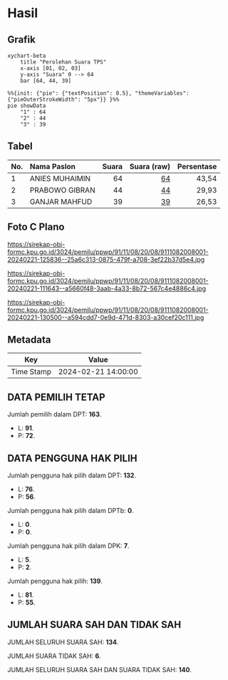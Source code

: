 # Hasil

## Grafik

```mermaid
xychart-beta
    title "Perolehan Suara TPS"
    x-axis [01, 02, 03]
    y-axis "Suara" 0 --> 64
    bar [64, 44, 39]
```

```mermaid
%%{init: {"pie": {"textPosition": 0.5}, "themeVariables": {"pieOuterStrokeWidth": "5px"}} }%%
pie showData
    "1" : 64
    "2" : 44
    "3" : 39
```

## Tabel

| No. | Nama Paslon    | Suara | Suara (raw) | Persentase |
|:--- |:-------------- | -----:| -----------:| ----------:|
| 1   | ANIES MUHAIMIN | 64    | [64][p-1]   | 43,54      |
| 2   | PRABOWO GIBRAN | 44    | [44][p-2]   | 29,93      |
| 3   | GANJAR MAHFUD  | 39    | [39][p-3]   | 26,53      |


[p-1]: https://github.com/gigit-pemilu/pemilu-2024-91-papua/blob/main/pilpres/hitung-suara/sub/91-papua/sub/11-keerom/sub/08-arso-barat/sub/2008-yowong/sub/001-tps/sub/paslon-1.txt
[p-2]: https://github.com/gigit-pemilu/pemilu-2024-91-papua/blob/main/pilpres/hitung-suara/sub/91-papua/sub/11-keerom/sub/08-arso-barat/sub/2008-yowong/sub/001-tps/sub/paslon-2.txt
[p-3]: https://github.com/gigit-pemilu/pemilu-2024-91-papua/blob/main/pilpres/hitung-suara/sub/91-papua/sub/11-keerom/sub/08-arso-barat/sub/2008-yowong/sub/001-tps/sub/paslon-3.txt

## Foto C Plano

https://sirekap-obj-formc.kpu.go.id/3024/pemilu/ppwp/91/11/08/20/08/9111082008001-20240221-125836--25a6c313-0875-479f-a708-3ef22b37d5e4.jpg

https://sirekap-obj-formc.kpu.go.id/3024/pemilu/ppwp/91/11/08/20/08/9111082008001-20240221-111643--a5660f48-3aab-4a33-8b72-567c4e4886c4.jpg

https://sirekap-obj-formc.kpu.go.id/3024/pemilu/ppwp/91/11/08/20/08/9111082008001-20240221-130500--a594cdd7-0e9d-471d-8303-a30cef20c111.jpg


## Metadata

| Key        | Value               |
| ---------- | ------------------- |
| Time Stamp | 2024-02-21 14:00:00 |


## DATA PEMILIH TETAP

Jumlah pemilih dalam DPT: **163**.
 * L: **91**.
 * P: **72**.

## DATA PENGGUNA HAK PILIH

Jumlah pengguna hak pilih dalam DPT: **132**.
 * L: **76**.
 * P: **56**.

Jumlah pengguna hak pilih dalam DPTb: **0**.
 * L: **0**.
 * P: **0**.

Jumlah pengguna hak pilih dalam DPK: **7**.
 * L: **5**.
 * P: **2**.

Jumlah pengguna hak pilih: **139**.
 * L: **81**.
 * P: **55**.

## JUMLAH SUARA SAH DAN TIDAK SAH

JUMLAH SELURUH SUARA SAH: **134**.

JUMLAH SUARA TIDAK SAH: **6**.

JUMLAH SELURUH SUARA SAH DAN SUARA TIDAK SAH: **140**.


